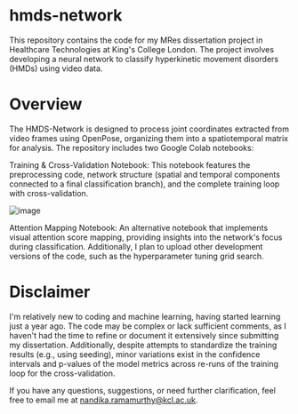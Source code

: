 # hmds-network
This repository contains the code for my MRes dissertation project in Healthcare Technologies at King's College London. The project involves developing a neural network to classify hyperkinetic movement disorders (HMDs) using video data.

# **Overview**
The HMDS-Network is designed to process joint coordinates extracted from video frames using OpenPose, organizing them into a spatiotemporal matrix for analysis. The repository includes two Google Colab notebooks:

Training & Cross-Validation Notebook:
This notebook features the preprocessing code, network structure (spatial and temporal components connected to a final classification branch), and the complete training loop with cross-validation.

![image](https://github.com/user-attachments/assets/b0bbcd14-7b02-4c03-8efc-ae766af6b75b)

Attention Mapping Notebook:
An alternative notebook that implements visual attention score mapping, providing insights into the network's focus during classification.
Additionally, I plan to upload other development versions of the code, such as the hyperparameter tuning grid search.

# Disclaimer
I'm relatively new to coding and machine learning, having started learning just a year ago. The code may be complex or lack sufficient comments, as I haven't had the time to refine or document it extensively since submitting my dissertation. Additionally, despite attempts to standardize the training results (e.g., using seeding), minor variations exist in the confidence intervals and p-values of the model metrics across re-runs of the training loop for the cross-validation.


If you have any questions, suggestions, or need further clarification, feel free to email me at nandika.ramamurthy@kcl.ac.uk.
